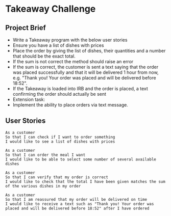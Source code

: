 Takeaway Challenge  
==================

Project Brief   
----
* Write a Takeaway program with the below user stories
* Ensure you have a list of dishes with prices
* Place the order by giving the list of dishes, their quantities and a number that should be the exact total.
* If the sum is not correct the method should raise an error
* If the sum is correct, the customer is sent a text saying that the order was placed successfully and that it will be delivered 1 hour from now, e.g. "Thank you! Your order was placed and will be delivered before 18:52".
* If the Takeaway is loaded into IRB and the order is placed, a text confirming the order should actually be sent
* Extension task:
 * Implement the ability to place orders via text message.



User Stories  
-----
```  
As a customer
So that I can check if I want to order something
I would like to see a list of dishes with prices

As a customer
So that I can order the meal I want
I would like to be able to select some number of several available dishes

As a customer
So that I can verify that my order is correct
I would like to check that the total I have been given matches the sum of the various dishes in my order

As a customer
So that I am reassured that my order will be delivered on time
I would like to receive a text such as "Thank you! Your order was placed and will be delivered before 18:52" after I have ordered
```  
